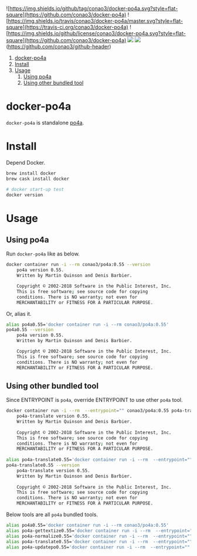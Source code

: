
![https://img.shields.io/github/tag/conao3/docker-po4a.svg?style=flat-square](https://github.com/conao3/docker-po4a)
![https://img.shields.io/travis/conao3/docker-po4a/master.svg?style=flat-square](https://travis-ci.org/conao3/docker-po4a)
![https://img.shields.io/github/license/conao3/docker-po4a.svg?style=flat-square](https://github.com/conao3/docker-po4a)
![](https://img.shields.io/docker/pulls/conao3/jq.svg?style=flat-square)
![](https://files.conao3.com/github-header/gif/docker-po4a.gif)(https://github.com/conao3/github-header)

1. [docker-po4a](#docker-po4a)
1. [Install](#install)
1. [Usage](#usage)
    1. [Using po4a](#using-po4a)
    1. [Using other bundled tool](#using-other-bundled-tool)

# docker-po4a
`docker-po4a` is standalone [po4a](https://github.com/mquinson/po4a).

# Install
Depend Docker.

```bash
brew install docker
brew cask install docker

# docker start-up test
docker version
```

# Usage
## Using po4a
Run `docker-po4a` like as below.

```bash
docker container run -i --rm conao3/po4a:0.55 --version
    po4a version 0.55.
    Written by Martin Quinson and Denis Barbier.

    Copyright © 2002-2018 Software in the Public Interest, Inc.
    This is free software; see source code for copying
    conditions. There is NO warranty; not even for
    MERCHANTABILITY or FITNESS FOR A PARTICULAR PURPOSE.
```

Or, alias it.

```bash
alias po4a0.55='docker container run -i --rm conao3/po4a:0.55'
po4a0.55 --version
    po4a version 0.55.
    Written by Martin Quinson and Denis Barbier.

    Copyright © 2002-2018 Software in the Public Interest, Inc.
    This is free software; see source code for copying
    conditions. There is NO warranty; not even for
    MERCHANTABILITY or FITNESS FOR A PARTICULAR PURPOSE.
```

## Using other bundled tool
Since ENTRYPOINT is `po4a`, override ENTRYPOINT to use other `po4a` tool.

```bash
docker container run -i --rm  --entrypoint="" conao3/po4a:0.55 po4a-translate --version
    po4a-translate version 0.55.
    Written by Martin Quinson and Denis Barbier.
    
    Copyright © 2002-2018 Software in the Public Interest, Inc.
    This is free software; see source code for copying
    conditions. There is NO warranty; not even for
    MERCHANTABILITY or FITNESS FOR A PARTICULAR PURPOSE.
    
alias po4a-translate0.55='docker container run -i --rm  --entrypoint="" conao3/po4a:0.55 po4a-translate'
po4a-translate0.55 --version
    po4a-translate version 0.55.
    Written by Martin Quinson and Denis Barbier.
    
    Copyright © 2002-2018 Software in the Public Interest, Inc.
    This is free software; see source code for copying
    conditions. There is NO warranty; not even for
    MERCHANTABILITY or FITNESS FOR A PARTICULAR PURPOSE.
```
Below tools are all `po4a` bundled tools.

```bash
alias po4a0.55='docker container run -i --rm conao3/po4a:0.55'
alias po4a-gettextize0.55='docker container run -i --rm  --entrypoint="" conao3/po4a:0.55 po4a-gettextize'
alias po4a-normalize0.55='docker container run -i --rm  --entrypoint="" conao3/po4a:0.55 po4a-normalize'
alias po4a-translate0.55='docker container run -i --rm  --entrypoint="" conao3/po4a:0.55 po4a-translate'
alias po4a-updatepo0.55='docker container run -i --rm  --entrypoint="" conao3/po4a:0.55 po4a-updatepo'
```
